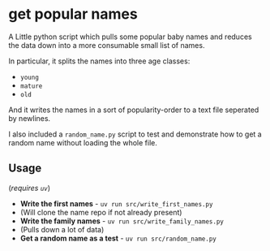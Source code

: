 # get popular names
A Little python script which pulls some popular baby names and reduces the data down into a more consumable small list of names.

In particular, it splits the names into three age classes:
 - `young`
 - `mature`
 - `old`

And it writes the names in a sort of popularity-order to a text file seperated by newlines.

I also included a `random_name.py` script to test and demonstrate how to get a random name without loading the whole file.

## Usage

(*requires `uv`*)

- **Write the first names** - `uv run src/write_first_names.py`
 - (Will clone the name repo if not already present)
- **Write the family names** - `uv run src/write_family_names.py`
 - (Pulls down a lot of data)
- **Get a random name as a test** - `uv run src/random_name.py`
